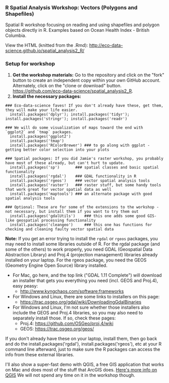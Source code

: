 ### R Spatial Analysis Workshop: Vectors (Polygons and Shapefiles)

Spatial R workshop focusing on reading and using shapefiles and polygon objects directly in R.  Examples based on Ocean Health Index - British Columbia. 

View the HTML (knitted from the .Rmd): http://eco-data-science.github.io/spatial_analysis2_R/


### Setup for workshop

1. __Get the workshop materials:__ Go to the repository and click on the "fork" button to create an independent copy within your own GitHub account.  Alternately, click on the "clone or download" button. https://github.com/eco-data-science/spatial_analysis2_R.
2. __Install the necessary packages:__
```
### Eco-data-science faves! If you don't already have these, get them, they will make your life easier.
  install.packages('dplyr'); install.packages('tidyr'); install.packages('stringr'); install.packages('readr')

### We will do some visualization of maps toward the end with `ggplot2` and `tmap` packages.
  install.packages('ggplot2')
  install.packages('tmap')
  install.packages('RColorBrewer') ### to go along with ggplot - getting better color selection into your plots

### Spatial packages: If you did Jamie's raster workshop, you probably have most of these already, but can't hurt to update.
  install.packages('sp')       ### spatial classes and basic spatial functionality
  install.packages('rgdal')    ### GDAL functionality in R
  install.packages('rgeos')    ### vector spatial analysis tools
  install.packages('raster')   ### raster stuff, but some handy tools that work great for vector spatial data as well
  install.packages('maptools') ### an alternate package with good spatial analysis tools

### Optional: These are for some of the extensions to the workshop - not necessary, but install them if you want to try them out
  install.packages('gdalUtils')    ### this one adds some good GIS-like geospatial processing functionality
  install.packages('cleangeo')     ### this one has functions for checking and cleaning faulty vector spatial data
```

__Note:__ If you get an error trying to install the `rgdal` or `rgeos` packages, you may need to install some libraries outside of R.  For the rgdal package (and some of the others) to work properly, you need GDAL (Geospatial Data Abstraction Library) and Proj.4 (projection management) libraries already installed on your laptop.  For the rgeos package, you need the GEOS (Geometry Engine Open Source) library installed.

* For Mac, go here, and the top link ("GDAL 1.11 Complete") will download an installer that gets you everything you need (incl. GEOS and Proj.4), easy peasy:
    * http://www.kyngchaos.com/software:frameworks
* For Windows and Linux, there are some links to installers on this page:
    * https://trac.osgeo.org/gdal/wiki/DownloadingGdalBinaries
* For Windows and Linux, I'm not sure whether those installers also include the GEOS and Proj.4 libraries, so you may also need to separately install those.  If so, check these pages:
    * Proj.4: https://github.com/OSGeo/proj.4/wiki
    * GEOS: https://trac.osgeo.org/geos/

If you don't already have these on your laptop, install them, then go back and do the install.packages('rgdal'), install.packages('rgeos'), etc at your R command line afterward, just to make sure the R packages can access the info from these external libraries.

I'll also show a super-fast demo with QGIS, a free GIS application that works on Mac and does most of the stuff that ArcGIS does.  [Here's more info on QGIS](http://www.qgis.org/en/site/)  We will not spend any time on it in the workshop though.
